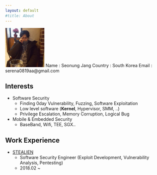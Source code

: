 ```yaml
---
layout: default
#title: About
---
```

<img src="/assets/images/meme.jpg" width="25%" height="30%" title="young me" alt="profile_picture">  
Name : Seonung Jang  
Country : South Korea  
Email : serena0819aa@gmail.com  


## Interests
* Software Security
    * Finding 0day Vulnerability, Fuzzing, Software Exploitation
    * Low level software (**Kernel**, Hypervisor, SMM, ..)
    * Privilege Escalation, Memory Corruption, Logical Bug
* Mobile & Embedded Security
    * BaseBand, Wifi, TEE, SGX..

## Work Experience
* [STEALIEN](https://www.stealien.com/main)
    * Software Security Engineer (Exploit Development, Vulnerability Analysis, Pentesting)
    * 2018.02 ~